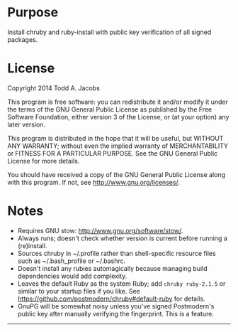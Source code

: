 Purpose
=======
Install chruby and ruby-install with public key verification of all
signed packages.

License
=======
Copyright 2014 Todd A. Jacobs

This program is free software: you can redistribute it and/or modify
it under the terms of the GNU General Public License as published by
the Free Software Foundation, either version 3 of the License, or (at
your option) any later version.

This program is distributed in the hope that it will be useful, but
WITHOUT ANY WARRANTY; without even the implied warranty of
MERCHANTABILITY or FITNESS FOR A PARTICULAR PURPOSE. See the GNU
General Public License for more details.

You should have received a copy of the GNU General Public License
along with this program. If not, see <http://www.gnu.org/licenses/>.

Notes
=====
- Requires GNU stow: <http://www.gnu.org/software/stow/>.
- Always runs; doesn't check whether version is current before running
  a (re)install.
- Sources chruby in ~/.profile rather than shell-specific resource
  files such as ~/.bash_profile or ~/.bashrc.
- Doesn't install any rubies automagically because managing build
  dependencies would add complexity.
- Leaves the default Ruby as the system Ruby; add `chruby ruby-2.1.5`
  or similar to your startup files if you like. See
  <https://github.com/postmodern/chruby#default-ruby> for details.
- GnuPG will be somewhat noisy unless you've signed Postmodern's
  public key after manually verifying the fingerprint. This is a
  feature.

---
